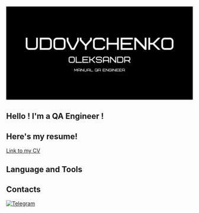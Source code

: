 [![Header](https://github.com/HeavyO/HeavyO/blob/main/Udovychenko.png)](#)
## Hello ! I'm a QA Engineer !
## Here's my resume!
[Link to my CV](https://drive.google.com/file/d/1ifuFhIPVT4Vq5HEmPWKTfyj5uIxmqMYv/view?usp=share_link)
## Language and Tools

## Contacts
[![Telegram](https://img.shields.io/badge/Telegram-%2326A5E4?style=for-the-badge&logo=telegram&logoColor=white)]((https://t.me/xN1LU))

